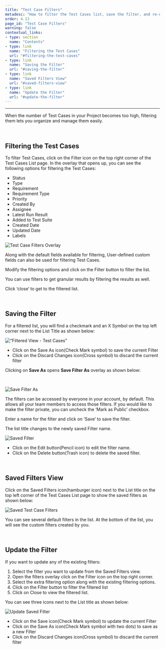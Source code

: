 ```yaml
---
title: "Test Case Filters"
metadesc: "How to filter the Test Cases list, save the filter, and re-use the save filters in this article"
order: 4.13
page_id: "Test Case Filters"
warning: false
contextual_links:
- type: section
  name: "Contents"
- type: link
  name: "Filtering the Test Cases"
  url: "#filtering-the-test-cases"
- type: link
  name: "Saving the Filter"
  url: "#saving-the-filter"
- type: link
  name: "Saved Filters View"
  url: "#saved-filters-view"
- type: link
  name: "Update the Filter"
  url: "#update-the-filter"
---
```


---

When the number of Test Cases in your Project becomes too high, filtering them lets you organize and manage them easily.

&emsp;

## **Filtering the Test Cases**
To filter Test Cases, click on the Filter icon on the top right corner of the Test Cases List page. In the overlay that opens up, you can see the following options for filtering the Test Cases:

 * Status                    
 * Type
 * Requirement
 * Requirement Type
 * Priority
 * Created By
 * Assignee
 * Latest Run Result
 * Added to Test Suite
 * Created Date
 * Updated Date
 * Labels

![Test Case Filters Overlay](https://docs.testsigma.com/images/list-actions/test-case-filter-overlay1.png)

Along with the default fields available for filtering, User-defined custom fields can also be used for filtering Test Cases.

Modify the filtering options and click on the Filter button to filter the list. 


You can use filters to get granular results by filtering the results as well. 

Click ‘close’ to get to the filtered list.

&emsp;

## **Saving the Filter**

For a filtered list, you will find a checkmark and an X Symbol on the top left corner next to the List Title as shown below:

![“Filtered View - Test Cases”](https://docs.testsigma.com/images/filters/test-cases-filtered-view-unsaved1.png)


 * Click on the Save As icon(Check Mark symbol) to save the current Filter
 * Click on the Discard Changes icon(Cross symbol) to discard the current filter

Clicking on **Save As** opens **Save Filter As** overlay as shown below: 

&emsp;

![Save Filter As](https://docs.testsigma.com/images/filters/test-cases-filters-save-overlay1.png)

The filters can be accessed by everyone in your account, by default. This allows all your team members to access those filters. If you would like to make the filter private, you can uncheck the ‘Mark as Public’ checkbox.

Enter a name for the filter and click on ‘Save’ to save the filter.

The list title changes to the newly saved Filter name.

![Saved Filter](https://docs.testsigma.com/images/filters/test-case-filtered-view-saved1.png)

 * Click on the Edit button(Pencil icon) to edit the filter name.
 * Click on the Delete button(Trash icon) to delete the saved filter.

&emsp;

## **Saved Filters View**

Click on the Saved Filters icon(hamburger icon) next to the List title on the top left corner of the Test Cases List page to show the saved filters as shown below:

![Saved Test Case Filters](https://docs.testsigma.com/images/filters/test-cases-saved-filters-view2.png)


You can see several default filters in the list.  At the bottom of the list, you will see the custom filters created by you.

&emsp;

## **Update the Filter**
If you want to update any of the existing filters:

 1. Select the filter you want to update from the Saved Filters view.
 2. Open the filters overlay click on the Filter icon on the top right corner.
 3. Select the extra filtering option along with the existing filtering options.
 4. Click on the Filter button to filter the filtered list
 5. Click on Close to view the filtered list.

You can see three icons next to the List title as shown below:

![Update Saved Filter](https://docs.testsigma.com/images/filters/test-cases-filtered-view-update1.png)

 * Click on the Save icon(Check Mark symbol) to update the current Filter
 * Click on the Save As icon(Check Mark symbol with two dots) to save as a new Filter
 * Click on the Discard Changes icon(Cross symbol) to discard the current filter


